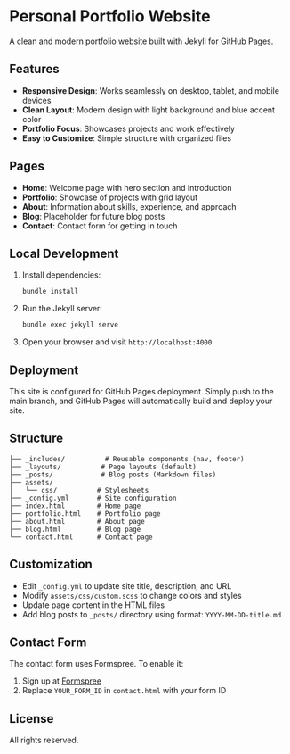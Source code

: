 # Personal Portfolio Website

A clean and modern portfolio website built with Jekyll for GitHub Pages.

## Features

- **Responsive Design**: Works seamlessly on desktop, tablet, and mobile devices
- **Clean Layout**: Modern design with light background and blue accent color
- **Portfolio Focus**: Showcases projects and work effectively
- **Easy to Customize**: Simple structure with organized files

## Pages

- **Home**: Welcome page with hero section and introduction
- **Portfolio**: Showcase of projects with grid layout
- **About**: Information about skills, experience, and approach
- **Blog**: Placeholder for future blog posts
- **Contact**: Contact form for getting in touch

## Local Development

1. Install dependencies:
   ```bash
   bundle install
   ```

2. Run the Jekyll server:
   ```bash
   bundle exec jekyll serve
   ```

3. Open your browser and visit `http://localhost:4000`

## Deployment

This site is configured for GitHub Pages deployment. Simply push to the main branch, and GitHub Pages will automatically build and deploy your site.

## Structure

```
├── _includes/          # Reusable components (nav, footer)
├── _layouts/          # Page layouts (default)
├── _posts/            # Blog posts (Markdown files)
├── assets/
│   └── css/          # Stylesheets
├── _config.yml       # Site configuration
├── index.html        # Home page
├── portfolio.html    # Portfolio page
├── about.html        # About page
├── blog.html         # Blog page
└── contact.html      # Contact page
```

## Customization

- Edit `_config.yml` to update site title, description, and URL
- Modify `assets/css/custom.scss` to change colors and styles
- Update page content in the HTML files
- Add blog posts to `_posts/` directory using format: `YYYY-MM-DD-title.md`

## Contact Form

The contact form uses Formspree. To enable it:
1. Sign up at [Formspree](https://formspree.io)
2. Replace `YOUR_FORM_ID` in `contact.html` with your form ID

## License

All rights reserved.